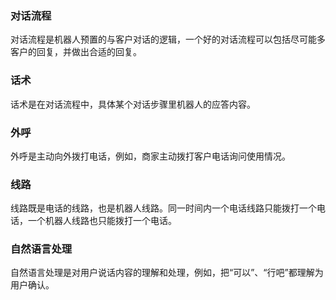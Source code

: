 
### 对话流程
对话流程是机器人预置的与客户对话的逻辑，一个好的对话流程可以包括尽可能多客户的回复，并做出合适的回复。

### 话术
话术是在对话流程中，具体某个对话步骤里机器人的应答内容。

### 外呼
外呼是主动向外拨打电话，例如，商家主动拨打客户电话询问使用情况。

### 线路
线路既是电话的线路，也是机器人线路。同一时间内一个电话线路只能拨打一个电话，一个机器人线路也只能拨打一个电话。


### 自然语言处理
自然语言处理是对用户说话内容的理解和处理，例如，把“可以”、“行吧”都理解为用户确认。

